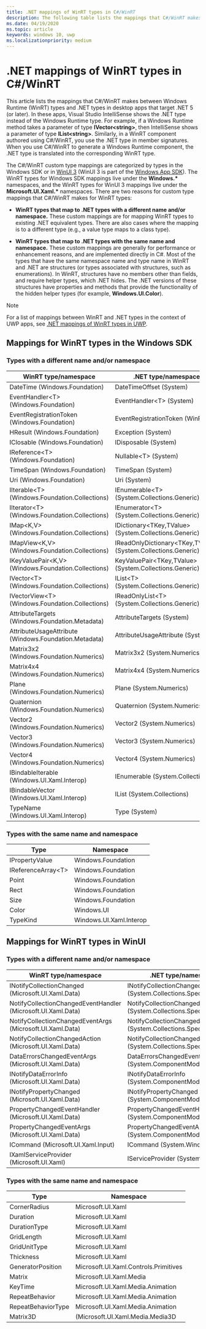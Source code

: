 ```yaml
---
title: .NET mappings of WinRT types in C#/WinRT
description: The following table lists the mappings that C#/WinRT makes between Windows Runtime types and .NET types.
ms.date: 04/19/2020
ms.topic: article
keywords: windows 10, uwp
ms.localizationpriority: medium
---
```


# .NET mappings of WinRT types in C#/WinRT

This article lists the mappings that C#/WinRT makes between Windows Runtime (WinRT) types and .NET types in desktop apps that target .NET 5 (or later). In these apps, Visual Studio IntelliSense shows the .NET type instead of the Windows Runtime type. For example, if a Windows Runtime method takes a parameter of type **IVector&lt;string&gt;**, then IntelliSense shows a parameter of type **IList&lt;string&gt;**. Similarly, in a WinRT component authored using C#/WinRT, you use the .NET type in member signatures. When you use C#/WinRT to generate a Windows Runtime component, the .NET type is translated into the corresponding WinRT type.

The C#/WinRT custom type mappings are categorized by types in the Windows SDK or in [WinUI 3](/windows/apps/winui) (WinUI 3 is part of the [Windows App SDK](/windows/apps/windows-app-sdk)). The WinRT types for Windows SDK mappings live under the **Windows.\*** namespaces, and the WinRT types for WinUI 3 mappings live under the **Microsoft.UI.Xaml.\*** namespaces. There are two reasons for custom type mappings that C#/WinRT makes for WinRT types:

- **WinRT types that map to .NET types with a different name and/or namespace.** These custom mappings are for mapping WinRT types to existing .NET equivalent types. There are also cases where the mapping is to a different type (e.g., a value type maps to a class type).

- **WinRT types that map to .NET types with the same name and namespace.** These custom mappings are generally for performance or enhancement reasons, and are implemented directly in C#. Most of the types that have the same namespace name and type name in WinRT and .NET are structures (or types associated with structures, such as enumerations). In WinRT, structures have no members other than fields, and require helper types, which .NET hides. The .NET versions of these structures have properties and methods that provide the functionality of the hidden helper types (for example, **Windows.UI.Color**).

> [!NOTE]
> For a list of mappings between WinRT and .NET types in the context of UWP apps, see [.NET mappings of WinRT types in UWP](/windows/apps/develop/platform/winrt-components/net-framework-mappings-of-windows-runtime-types.md).

## Mappings for WinRT types in the Windows SDK

### Types with a different name and/or namespace

| WinRT type/namespace | .NET type/namespace |
|-|-|
| DateTime (Windows.Foundation) | DateTimeOffset (System) |
| EventHandler&lt;T&gt; (Windows.Foundation) | EventHandler&lt;T&gt; (System) |
| EventRegistrationToken (Windows.Foundation) | EventRegistrationToken (WinRT) |
| HResult (Windows.Foundation) | Exception (System) |
| IClosable (Windows.Foundation) | IDisposable (System) |
| IReference&lt;T&gt; (Windows.Foundation) | Nullable&lt;T&gt; (System) |
| TimeSpan (Windows.Foundation) | TimeSpan (System) |
| Uri (Windows.Foundation) | Uri (System) |
| IIterable&lt;T&gt; (Windows.Foundation.Collections) | IEnumerable&lt;T&gt; (System.Collections.Generic) |
| IIterator&lt;T&gt; (Windows.Foundation.Collections) | IEnumerator&lt;T&gt; (System.Collections.Generic) |
| IMap&lt;K,V&gt; (Windows.Foundation.Collections) | IDictionary&lt;TKey,TValue&gt; (System.Collections.Generic) |
| IMapView&lt;K,V&gt; (Windows.Foundation.Collections) | IReadOnlyDictionary&lt;TKey,TValue&gt; (System.Collections.Generic) |
| IKeyValuePair&lt;K,V&gt; (Windows.Foundation.Collections) | KeyValuePair&lt;TKey,TValue&gt; (System.Collections.Generic) |
| IVector&lt;T&gt; (Windows.Foundation.Collections) | IList&lt;T&gt; (System.Collections.Generic) |
| IVectorView&lt;T&gt; (Windows.Foundation.Collections) | IReadOnlyList&lt;T&gt; (System.Collections.Generic) |
| AttributeTargets (Windows.Foundation.Metadata) | AttributeTargets (System) |
| AttributeUsageAttribute (Windows.Foundation.Metadata) | AttributeUsageAttribute (System) |
| Matrix3x2 (Windows.Foundation.Numerics) | Matrix3x2 (System.Numerics) |
| Matrix4x4 (Windows.Foundation.Numerics) | Matrix4x4 (System.Numerics) |
| Plane (Windows.Foundation.Numerics) | Plane (System.Numerics) |
| Quaternion (Windows.Foundation.Numerics) | Quaternion (System.Numerics) |
| Vector2 (Windows.Foundation.Numerics) | Vector2 (System.Numerics) |
| Vector3 (Windows.Foundation.Numerics) | Vector3 (System.Numerics) |
| Vector4 (Windows.Foundation.Numerics) | Vector4 (System.Numerics) |
| IBindableIterable (Windows.UI.Xaml.Interop) | IEnumerable (System.Collections) |
| IBindableVector (Windows.UI.Xaml.Interop) | IList (System.Collections) |
| TypeName (Windows.UI.Xaml.Interop) | Type (System) |

### Types with the same name and namespace

| Type | Namespace |
|-|-|
| IPropertyValue | Windows.Foundation |
| IReferenceArray&lt;T&gt; | Windows.Foundation |
| Point | Windows.Foundation |
| Rect | Windows.Foundation |
| Size | Windows.Foundation |
| Color | Windows.UI |
| TypeKind | Windows.UI.Xaml.Interop |

## Mappings for WinRT types in WinUI

### Types with a different name and/or namespace

| WinRT type/namespace | .NET type/namespace |
|-|-|
| INotifyCollectionChanged (Microsoft.UI.Xaml.Data) | INotifyCollectionChanged (System.Collections.Specialized) | 
| NotifyCollectionChangedEventHandler (Microsoft.UI.Xaml.Data) | NotifyCollectionChangedEventHandler (System.Collections.Specialized) | 
| NotifyCollectionChangedEventArgs (Microsoft.UI.Xaml.Data) | NotifyCollectionChangedEventArgs (System.Collections.Specialized) | 
| NotifyCollectionChangedAction (Microsoft.UI.Xaml.Data) | NotifyCollectionChangedAction (System.Collections.Specialized) | 
| DataErrorsChangedEventArgs (Microsoft.UI.Xaml.Data) | DataErrorsChangedEventArgs (System.ComponentModel) | 
| INotifyDataErrorInfo (Microsoft.UI.Xaml.Data) | INotifyDataErrorInfo (System.ComponentModel) | 
| INotifyPropertyChanged (Microsoft.UI.Xaml.Data) | INotifyPropertyChanged (System.ComponentModel) | 
| PropertyChangedEventHandler (Microsoft.UI.Xaml.Data) | PropertyChangedEventHandler (System.ComponentModel) | 
| PropertyChangedEventArgs (Microsoft.UI.Xaml.Data) | PropertyChangedEventArgs (System.ComponentModel) | 
| ICommand (Microsoft.UI.Xaml.Input) | ICommand (System.Windows.Input) |
| IXamlServiceProvider (Microsoft.UI.Xaml) | IServiceProvider (System) | 

### Types with the same name and namespace

| Type | Namespace |
|-|-|
| CornerRadius | Microsoft.UI.Xaml | 
| Duration | Microsoft.UI.Xaml | 
| DurationType | Microsoft.UI.Xaml | 
| GridLength | Microsoft.UI.Xaml | 
| GridUnitType | Microsoft.UI.Xaml | 
| Thickness | Microsoft.UI.Xaml | 
| GeneratorPosition | Microsoft.UI.Xaml.Controls.Primitives | 
| Matrix | Microsoft.UI.Xaml.Media | 
| KeyTime | Microsoft.UI.Xaml.Media.Animation | 
| RepeatBehavior | Microsoft.UI.Xaml.Media.Animation | 
| RepeatBehaviorType | Microsoft.UI.Xaml.Media.Animation | 
| Matrix3D |(Microsoft.UI.Xaml.Media.Media3D | 
